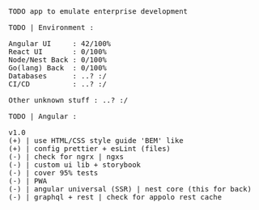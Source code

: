<pre>
TODO app to emulate enterprise development

TODO | Environment :

Angular UI     : 42/100%
React UI       : 0/100%
Node/Nest Back : 0/100%
Go(lang) Back  : 0/100%
Databases      : ..? :/
CI/CD          : ..? :/

Other unknown stuff : ..? :/

TODO | Angular :

v1.0
(+) | use HTML/CSS style guide 'BEM' like
(+) | config prettier + esLint (files)
(-) | check for ngrx | ngxs
(-) | custom ui lib + storybook
(-) | cover 95% tests
(-) | PWA
(-) | angular universal (SSR) | nest core (this for back)
(-) | graphql + rest | check for appolo rest cache
</pre>
